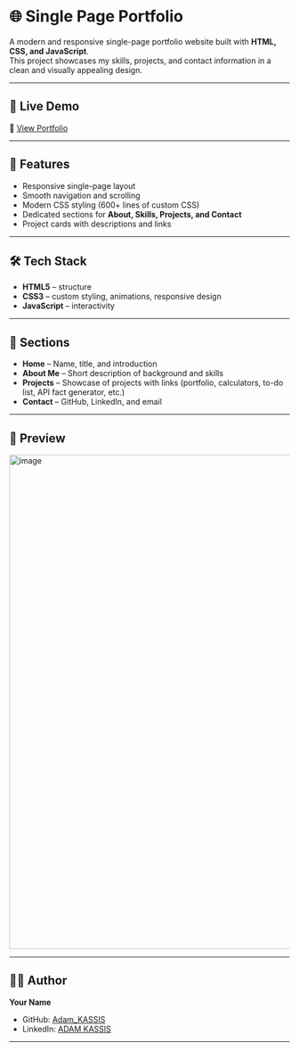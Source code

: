 # 🌐 Single Page Portfolio

A modern and responsive single-page portfolio website built with **HTML, CSS, and JavaScript**.  
This project showcases my skills, projects, and contact information in a clean and visually appealing design.  

---

## 🚀 Live Demo
🔗 [View Portfolio](https://portfolio-delta-mauve-58.vercel.app/)

---

## 📌 Features
- Responsive single-page layout  
- Smooth navigation and scrolling  
- Modern CSS styling (600+ lines of custom CSS)  
- Dedicated sections for **About, Skills, Projects, and Contact**  
- Project cards with descriptions and links  

---

## 🛠️ Tech Stack
- **HTML5** – structure  
- **CSS3** – custom styling, animations, responsive design  
- **JavaScript** – interactivity  

---

## 📂 Sections
- **Home** – Name, title, and introduction  
- **About Me** – Short description of background and skills  
- **Projects** – Showcase of projects with links (portfolio, calculators, to-do list, API fact generator, etc.)  
- **Contact** – GitHub, LinkedIn, and email  

---

## 📸 Preview
<img width="1898" height="887" alt="image" src="https://github.com/user-attachments/assets/672ea1dd-078f-41c9-b5a3-2ccb071f3ab6" />


---

## 🧑‍💻 Author
**Your Name**  
- GitHub: [Adam_KASSIS](https://github.com/Adam-KASSIS)  
- LinkedIn: [ADAM KASSIS](https://www.linkedin.com/in/adam-kassis-036569326/)  

---
